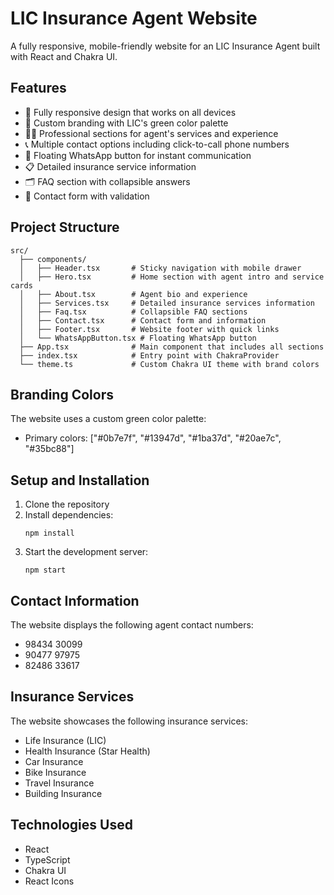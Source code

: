 # LIC Insurance Agent Website

A fully responsive, mobile-friendly website for an LIC Insurance Agent built with React and Chakra UI.

## Features

- 📱 Fully responsive design that works on all devices
- 🎨 Custom branding with LIC's green color palette
- 👨‍💼 Professional sections for agent's services and experience
- 📞 Multiple contact options including click-to-call phone numbers
- 💬 Floating WhatsApp button for instant communication
- 📋 Detailed insurance service information
- 🗂️ FAQ section with collapsible answers
- 📝 Contact form with validation

## Project Structure

```
src/
  ├── components/
  │   ├── Header.tsx       # Sticky navigation with mobile drawer
  │   ├── Hero.tsx         # Home section with agent intro and service cards
  │   ├── About.tsx        # Agent bio and experience
  │   ├── Services.tsx     # Detailed insurance services information
  │   ├── Faq.tsx          # Collapsible FAQ sections
  │   ├── Contact.tsx      # Contact form and information
  │   ├── Footer.tsx       # Website footer with quick links
  │   └── WhatsAppButton.tsx # Floating WhatsApp button
  ├── App.tsx              # Main component that includes all sections
  ├── index.tsx            # Entry point with ChakraProvider
  └── theme.ts             # Custom Chakra UI theme with brand colors
```

## Branding Colors

The website uses a custom green color palette:
- Primary colors: ["#0b7e7f", "#13947d", "#1ba37d", "#20ae7c", "#35bc88"]

## Setup and Installation

1. Clone the repository
2. Install dependencies:
   ```
   npm install
   ```
3. Start the development server:
   ```
   npm start
   ```

## Contact Information

The website displays the following agent contact numbers:
- 98434 30099
- 90477 97975
- 82486 33617

## Insurance Services

The website showcases the following insurance services:
- Life Insurance (LIC)
- Health Insurance (Star Health)
- Car Insurance
- Bike Insurance
- Travel Insurance
- Building Insurance

## Technologies Used

- React
- TypeScript
- Chakra UI
- React Icons